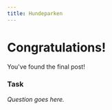 ```yaml
---
title: Hundeparken
---
```


#  Congratulations!

You've found the final post!  

### Task

_Question goes here._
